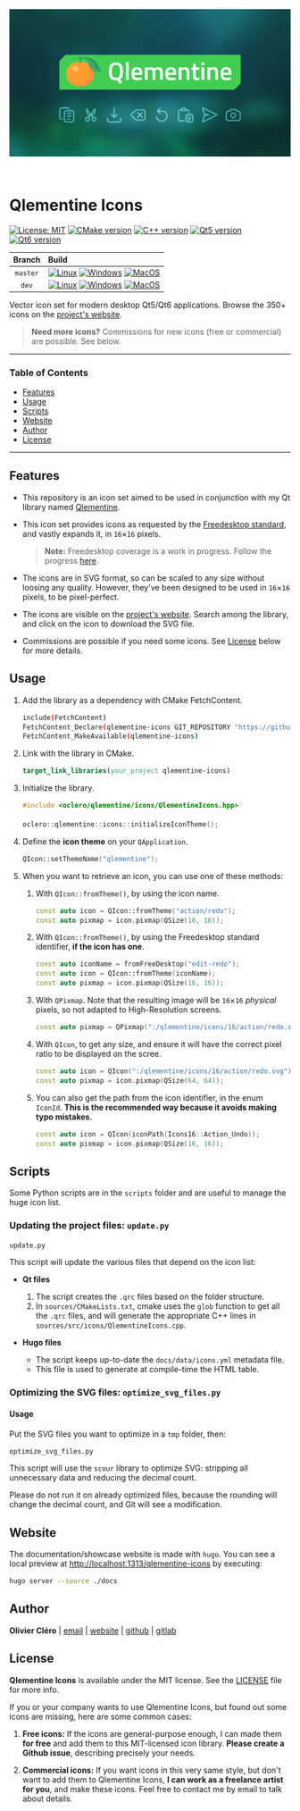 <div align="center">
<a href="https://oclero.github.io/qlementine-icons">
	<img style="margin-bottom: 2em;" src="docs/assets/img/thumbnail.png">
</a>
</div>

# Qlementine Icons

[![License: MIT](https://img.shields.io/badge/license-MIT-green)](https://mit-license.org/)
[![CMake version](https://img.shields.io/badge/CMake-3.17+-064F8C?logo=cmake)](https://www.qt.io)
[![C++ version](https://img.shields.io/badge/C++-17-00599C?logo=++)](https://www.qt.io)
[![Qt5 version](https://img.shields.io/badge/Qt-5.15.2+-41CD52?logo=qt)](https://www.qt.io)
[![Qt6 version](https://img.shields.io/badge/Qt-6.0.0+-41CD52?logo=qt)](https://www.qt.io)

|  Branch  | Build                                                                                                                                                                                                                                                                                                                                                                                                                                                                                                                                                          |
| :------: | :------------------------------------------------------------------------------------------------------------------------------------------------------------------------------------------------------------------------------------------------------------------------------------------------------------------------------------------------------------------------------------------------------------------------------------------------------------------------------------------------------------------------------------------------------------- |
| `master` | [![Linux](https://github.com/oclero/qlementine-icons/actions/workflows/linux.yml/badge.svg?branch=master)](https://github.com/oclero/qlementine-icons/actions/workflows/linux.yml) [![Windows](https://github.com/oclero/qlementine-icons/actions/workflows/windows.yml/badge.svg?branch=master)](https://github.com/oclero/qlementine-icons/actions/workflows/windows.yml) [![MacOS](https://github.com/oclero/qlementine-icons/actions/workflows/macos.yml/badge.svg?branch=master)](https://github.com/oclero/qlementine-icons/actions/workflows/macos.yml) |
|  `dev`   | [![Linux](https://github.com/oclero/qlementine-icons/actions/workflows/linux.yml/badge.svg?branch=dev)](https://github.com/oclero/qlementine-icons/actions/workflows/linux.yml) [![Windows](https://github.com/oclero/qlementine-icons/actions/workflows/windows.yml/badge.svg?branch=dev)](https://github.com/oclero/qlementine-icons/actions/workflows/windows.yml) [![MacOS](https://github.com/oclero/qlementine-icons/actions/workflows/macos.yml/badge.svg?branch=dev)](https://github.com/oclero/qlementine-icons/actions/workflows/macos.yml)          |

Vector icon set for modern desktop Qt5/Qt6 applications. Browse the 350+ icons on the [project's website](https://oclero.github.io/qlementine-icons).

> **Need more icons?** Commissions for new icons (free or commercial) are possible. See below.

---

### Table of Contents

- [Features](#features)
- [Usage](#usage)
- [Scripts](#scripts)
- [Website](#website)
- [Author](#author)
- [License](#license)

---

## Features

- This repository is an icon set aimed to be used in conjunction with my Qt library named [Qlementine](https://github.com/oclero/qlementine).

- This icon set provides icons as requested by the [Freedesktop standard](http://standards.freedesktop.org/icon-naming-spec/icon-naming-spec-latest.html), and vastly expands it, in `16`×`16` pixels.

  > **Note:** Freedesktop coverage is a work in progress. Follow the progress [here](https://docs.google.com/spreadsheets/d/1lwPe_WPdQkgOCCKtCJghRR6EkeCQXrv96WzCUMdAfRE/edit?usp=sharing).

- The icons are in SVG format, so can be scaled to any size without loosing any quality. However, they've been designed to be used in `16`×`16` pixels, to be pixel-perfect.

- The icons are visible on the [project's website](https://oclero.github.io/qlementine-icons). Search among the library, and click on the icon to download the SVG file.

- Commissions are possible if you need some icons. See [License](#license) below for more details.

## Usage

1. Add the library as a dependency with CMake FetchContent.

   ```bash
   include(FetchContent)
   FetchContent_Declare(qlementine-icons GIT_REPOSITORY "https://github.com/oclero/qlementine-icons.git")
   FetchContent_MakeAvailable(qlementine-icons)
   ```

2. Link with the library in CMake.

   ```cmake
   target_link_libraries(your_project qlementine-icons)
   ```

3. Initialize the library.

   ```c++
   #include <oclero/qlementine/icons/QlementineIcons.hpp>

   oclero::qlementine::icons::initializeIconTheme();
   ```

4. Define the **icon theme** on your `QApplication`.

   ```c++
   QIcon::setThemeName("qlementine");
   ```

5. When you want to retrieve an icon, you can use one of these methods:

   1. With `QIcon::fromTheme()`, by using the icon name.

      ```c++
      const auto icon = QIcon::fromTheme("action/redo");
      const auto pixmap = icon.pixmap(QSize(16, 16));
      ```

   2. With `QIcon::fromTheme()`, by using the Freedesktop standard identifier, **if the icon has one**.

      ```c++
      const auto iconName = fromFreeDesktop("edit-redo");
      const auto icon = QIcon::fromTheme(iconName);
      const auto pixmap = icon.pixmap(QSize(16, 16));
      ```

   3. With `QPixmap`. Note that the resulting image will be `16`×`16` _physical_ pixels, so not adapted to High-Resolution screens.

      ```c++
      const auto pixmap = QPixmap(":/qlementine/icons/16/action/redo.svg");
      ```

   4. With `QIcon`, to get any size, and ensure it will have the correct pixel ratio to be displayed on the scree.

      ```c++
      const auto icon = QIcon(":/qlementine/icons/16/action/redo.svg");
      const auto pixmap = icon.pixmap(QSize(64, 64));
      ```

   5. You can also get the path from the icon identifier, in the enum `IconId`.
      **This is the recommended way because it avoids making typo mistakes**.

      ```c++
      const auto icon = QIcon(iconPath(Icons16::Action_Undo));
      const auto pixmap = icon.pixmap(QSize(16, 16));
      ```

## Scripts

Some Python scripts are in the `scripts` folder and are useful to manage the huge icon list.

### Updating the project files: `update.py`

```sh
update.py
```

This script will update the various files that depend on the icon list:

- **Qt files**

  1. The script creates the `.qrc` files based on the folder structure.
  2. In `sources/CMakeLists.txt`, cmake uses the `glob` function to get all the `.qrc` files, and will generate the appropriate C++ lines in `sources/src/icons/QlementineIcons.cpp`.

- **Hugo files**

  - The script keeps up-to-date the `docs/data/icons.yml` metadata file.
  - This file is used to generate at compile-time the HTML table.

### Optimizing the SVG files: `optimize_svg_files.py`

#### Usage

Put the SVG files you want to optimize in a `tmp` folder, then:

```sh
optimize_svg_files.py
```

This script will use the `scour` library to optimize SVG: stripping all unnecessary data and reducing the decimal count.

Please do not run it on already optimized files, because the rounding will change the decimal count, and Git will see a modification.

## Website

The documentation/showcase website is made with `hugo`. You can see a local preview at <http://localhost:1313/qlementine-icons> by executing:

```bash
hugo server --source ./docs
```

## Author

**Olivier Cléro** | [email](mailto:oclero@pm.me) | [website](https://www.olivierclero.com) | [github](https://www.github.com/oclero) | [gitlab](https://www.gitlab.com/oclero)

## License

**Qlementine Icons** is available under the MIT license. See the [LICENSE](LICENSE) file for more info.

If you or your company wants to use Qlementine Icons, but found out some icons are missing, here are some common cases:

1. **Free icons:** If the icons are general-purpose enough, I can made them **for free** and add them to this MIT-licensed icon library. **Please create a Github issue**, describing precisely your needs.

2. **Commercial icons:** If you want icons in this very same style, but don't want to add them to Qlementine Icons, **I can work as a freelance artist for you**, and make these icons. Feel free to contact me by email to talk about details.
